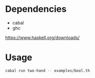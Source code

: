# Dependencies

- cabal
- ghc

https://www.haskell.org/downloads/

# Usage

```sh
cabal run two-hand -- examples/bool.th
```
